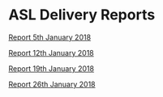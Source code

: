 # ASL Delivery Reports

[Report 5th January 2018](report05012018.md)

[Report 12th January 2018](report12012018.md)

[Report 19th January 2018](report19012018.md)

[Report 26th January 2018](report26012018.md)


